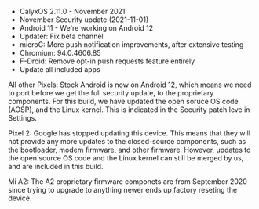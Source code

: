 * CalyxOS 2.11.0 - November 2021
* November Security update (2021-11-01)
* Android 11 - We're working on Android 12
* Updater: Fix beta channel
* microG: More push notification improvements, after extensive testing
* Chromium: 94.0.4606.85
* F-Droid: Remove opt-in push requests feature entirely
* Update all included apps

All other Pixels:
Stock Android is now on Android 12, which means we need to port before
we get the full security update, to the proprietary components.
For this build, we have updated the open soruce OS code (AOSP), and the
Linux kernel. This is indicated in the Security patch leve in Settings.

Pixel 2:
Google has stopped updating this device. This means that
they will not provide any more updates to the closed-source components,
such as the bootloader, modem firmware, and other firmware.
However, updates to the open source OS code and the Linux kernel
can still be merged by us, and are included in this build.

Mi A2:
The A2 proprietary firmware componets are from September 2020 since trying to upgrade to anything newer ends up factory reseting the device.